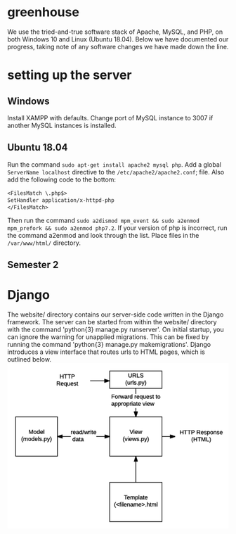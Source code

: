 # greenhouse
We use the tried-and-true software stack of Apache, MySQL, and PHP, on both Windows 10 and Linux (Ubuntu 18.04). Below we have documented our progress, taking note of any software changes we have made down the line.
# setting up the server
## Windows
Install XAMPP with defaults. Change port of MySQL instance to 3007 if another MySQL instances is installed.
## Ubuntu 18.04
Run the command `sudo apt-get install apache2 mysql php`. Add a global `ServerName localhost` directive to the `/etc/apache2/apache2.conf`; file. Also add the following code to the bottom: 
```
<FilesMatch \.php$>
SetHandler application/x-httpd-php
</FilesMatch>
```
Then run the command `sudo a2dismod mpm_event && sudo a2enmod mpm_prefork && sudo a2enmod php7.2`. If your version of php is incorrect, run the command a2enmod and look through the list. Place files in the `/var/www/html/` directory.

## Semester 2
# Django
The website/ directory contains our server-side code written in the Django framework. The server can be started from within the website/ directory with the command 'python{3} manage.py runserver'. On initial startup, you can ignore the warning for unapplied migrations. This can be fixed by running the command 'python{3} manage.py makemigrations'. Django introduces a view interface that routes urls to HTML pages, which is outlined below. ![image](img/django-http.png)